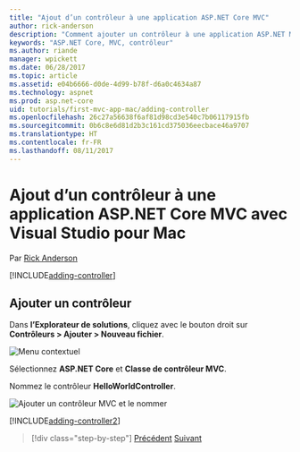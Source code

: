 ```yaml
---
title: "Ajout d’un contrôleur à une application ASP.NET Core MVC"
author: rick-anderson
description: "Comment ajouter un contrôleur à une application ASP.NET MVC de base avec Visual Studio pour Mac"
keywords: "ASP.NET Core, MVC, contrôleur"
ms.author: riande
manager: wpickett
ms.date: 06/28/2017
ms.topic: article
ms.assetid: e04b6666-d0de-4d99-b78f-d6a0c4634a87
ms.technology: aspnet
ms.prod: asp.net-core
uid: tutorials/first-mvc-app-mac/adding-controller
ms.openlocfilehash: 26c27a56638f6af81d98cd3e540c7b06117915fb
ms.sourcegitcommit: 0b6c8e6d81d2b3c161cd375036eecbace46a9707
ms.translationtype: HT
ms.contentlocale: fr-FR
ms.lasthandoff: 08/11/2017
---
```

# <a name="adding-a-controller-to-an-aspnet-core-mvc-app-with-visual-studio-for-mac"></a>Ajout d’un contrôleur à une application ASP.NET Core MVC avec Visual Studio pour Mac

Par [Rick Anderson](https://twitter.com/RickAndMSFT)

[!INCLUDE[adding-controller](../../includes/mvc-intro/adding-controller1.md)]

## <a name="add-a-controller"></a>Ajouter un contrôleur 

Dans **l’Explorateur de solutions**, cliquez avec le bouton droit sur **Contrôleurs > Ajouter > Nouveau fichier**.

![Menu contextuel](adding-controller/_static/add_controller.png)

Sélectionnez **ASP.NET Core** et **Classe de contrôleur MVC**.

Nommez le contrôleur **HelloWorldController**.

![Ajouter un contrôleur MVC et le nommer](adding-controller/_static/ac.png)

[!INCLUDE[adding-controller2](../../includes/mvc-intro/adding-controller2.md)]

>[!div class="step-by-step"]
[Précédent](../first-mvc-app/start-mvc.md)
[Suivant](adding-view.md)

